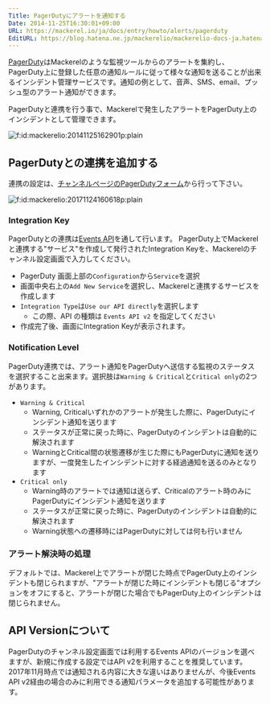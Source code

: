 ```yaml
---
Title: PagerDutyにアラートを通知する
Date: 2014-11-25T16:30:01+09:00
URL: https://mackerel.io/ja/docs/entry/howto/alerts/pagerduty
EditURL: https://blog.hatena.ne.jp/mackerelio/mackerelio-docs-ja.hatenablog.mackerel.io/atom/entry/8454420450075241072
---
```


[PagerDuty](http://www.pagerduty.com/)はMackerelのような監視ツールからのアラートを集約し、PagerDuty上に登録した任意の通知ルールに従って様々な通知を送ることが出来るインシデント管理サービスです。通知の例として、音声、SMS、email、プッシュ型のアラート通知ができます。

PagerDutyと連携を行う事で、Mackerelで発生したアラートをPagerDuty上のインシデントとして管理できます。

<p><span itemscope itemtype="http://schema.org/Photograph"><img src="https://cdn-ak.f.st-hatena.com/images/fotolife/m/mackerelio/20141125/20141125162901.png" alt="f:id:mackerelio:20141125162901p:plain" title="f:id:mackerelio:20141125162901p:plain" class="hatena-fotolife" itemprop="image"></span></p>

## PagerDutyとの連携を追加する

連携の設定は、[チャンネルページのPagerDutyフォーム](https://mackerel.io/my/channels?new=pagerduty)から行って下さい。

<p><span itemscope="" itemtype="http://schema.org/Photograph"><img src="https://cdn-ak.f.st-hatena.com/images/fotolife/m/mackerelio/20171124/20171124160618.png" alt="f:id:mackerelio:20171124160618p:plain" title="f:id:mackerelio:20171124160618p:plain" class="hatena-fotolife" itemprop="image"></span></p>

### Integration Key

PagerDutyとの連携は[Events API](https://v2.developer.pagerduty.com/docs/events-api)を通して行います。
PagerDuty上でMackerelと連携する"サービス"を作成して発行されたIntegration Keyを、Mackerelのチャンネル設定画面で入力してください。

- PagerDuty 画面上部の`Configuration`から`Service`を選択
- 画面中央右上の`Add New Service`を選択し、Mackerelと連携するサービスを作成します
- `Integration Type`は`Use our API directly`を選択します
  - この際、API の種類は `Events API v2` を指定してください
- 作成完了後、画面にIntegration Keyが表示されます。


### Notification Level

PagerDuty連携では、アラート通知をPagerDutyへ送信する監視のステータスを選択すること出来ます。選択肢は`Warning & Critical`と`Critical only`の2つがあります。

- `Warning & Critical`
  - Warning, Criticalいずれかのアラートが発生した際に、PagerDutyにインシデント通知を送ります
  - ステータスが正常に戻った時に、PagerDutyのインシデントは自動的に解決されます
  - WarningとCritical間の状態遷移が生じた際にもPagerDutyに通知を送りますが、一度発生したインシデントに対する経過通知を送るのみとなります
- `Critical only`
  - Warning時のアラートでは通知は送らず、Criticalのアラート時のみにPagerDutyにインシデント通知を送ります
  - ステータスが正常に戻った時に、PagerDutyのインシデントは自動的に解決されます
  - Warning状態への遷移時にはPagerDutyに対しては何も行いません

### アラート解決時の処理

デフォルトでは、Mackerel上でアラートが閉じた時点でPagerDuty上のインシデントも閉じられますが、"アラートが閉じた時にインシデントも閉じる"オプションをオフにすると、アラートが閉じた場合でもPagerDuty上のインシデントは閉じられません。

<h2 id="api-version">API Versionについて</h2>

PagerDutyのチャンネル設定画面では利用するEvents APIのバージョンを選べますが、新規に作成する設定ではAPI v2を利用することを推奨しています。
2017年11月時点では通知される内容に大きな違いはありませんが、今後Events API v2経由の場合のみに利用できる通知パラメータを追加する可能性があります。
